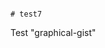                                                                                                                                                                                                                                                                                                            # test7
Test "graphical-gist"